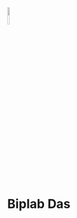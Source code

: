 <img src="https://images.pexels.com/photos/4846396/pexels-photo-4846396.jpeg?auto=compress&cs=tinysrgb&w=400" alt="" height="10%" width="10%">
<h1>Biplab Das</h1>

